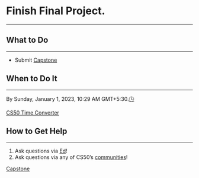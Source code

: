 # Finish Final Project.

---

## What to Do

---

- Submit [Capstone](Finish%20Final%20Project%203385302fc4ad4de689b0ef1bc609f8f8/Capstone%20d101d9e4488f4e81946dcdba5ecced46.md)

## When to Do It

---

By Sunday, January 1, 2023, 10:29 AM GMT+5:30.[🕓](https://time.cs50.io/20221231T2359-0500)

[CS50 Time Converter](https://time.cs50.io/20221231T2359-0500)

## How to Get Help

---

1. Ask questions via [Ed](https://cs50.edx.org/ed)!
2. Ask questions via any of CS50’s [communities](https://cs50.harvard.edu/web/2020/communities/)!

[Capstone](Finish%20Final%20Project%203385302fc4ad4de689b0ef1bc609f8f8/Capstone%20d101d9e4488f4e81946dcdba5ecced46.md)